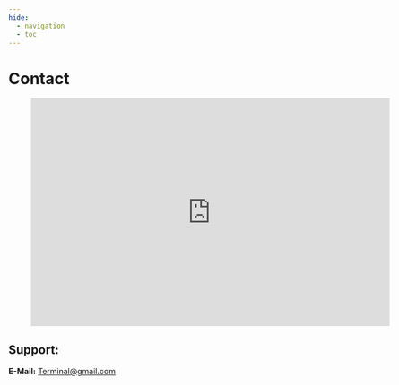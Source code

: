 ```yaml
---
hide:
  - navigation
  - toc
---
```


# Contact

<figure>
<iframe src="https://docs.google.com/forms/d/e/1FAIpQLSfUoZ68DobVMBNswDuHm0rlqWsYO0LmA2QJmRC2YndlNBrW4g/viewform?embedded=true" width="640" height="407" frameborder="0" marginheight="0" marginwidth="0">Attend…</iframe>
</figure>

## Support:

**E-Mail:** Terminal@gmail.com